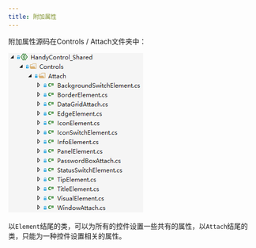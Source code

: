 ```yaml
---
title: 附加属性
---
```


附加属性源码在Controls / Attach文件夹中：

![Attach](images/Attach.png)

以`Element`结尾的类，可以为所有的控件设置一些共有的属性，以`Attach`结尾的类，只能为一种控件设置相关的属性。